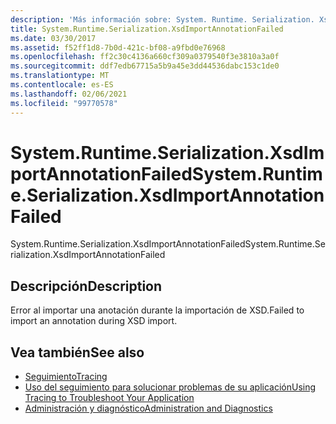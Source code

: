```yaml
---
description: 'Más información sobre: System. Runtime. Serialization. XsdImportAnnotationFailed'
title: System.Runtime.Serialization.XsdImportAnnotationFailed
ms.date: 03/30/2017
ms.assetid: f52ff1d8-7b0d-421c-bf08-a9fbd0e76968
ms.openlocfilehash: ff2c30c4136a660cf309a0379540f3e3810a3a0f
ms.sourcegitcommit: ddf7edb67715a5b9a45e3dd44536dabc153c1de0
ms.translationtype: MT
ms.contentlocale: es-ES
ms.lasthandoff: 02/06/2021
ms.locfileid: "99770578"
---
```

# <a name="systemruntimeserializationxsdimportannotationfailed"></a><span data-ttu-id="140a6-103">System.Runtime.Serialization.XsdImportAnnotationFailed</span><span class="sxs-lookup"><span data-stu-id="140a6-103">System.Runtime.Serialization.XsdImportAnnotationFailed</span></span>

<span data-ttu-id="140a6-104">System.Runtime.Serialization.XsdImportAnnotationFailed</span><span class="sxs-lookup"><span data-stu-id="140a6-104">System.Runtime.Serialization.XsdImportAnnotationFailed</span></span>  
  
## <a name="description"></a><span data-ttu-id="140a6-105">Descripción</span><span class="sxs-lookup"><span data-stu-id="140a6-105">Description</span></span>  

 <span data-ttu-id="140a6-106">Error al importar una anotación durante la importación de XSD.</span><span class="sxs-lookup"><span data-stu-id="140a6-106">Failed to import an annotation during XSD import.</span></span>  
  
## <a name="see-also"></a><span data-ttu-id="140a6-107">Vea también</span><span class="sxs-lookup"><span data-stu-id="140a6-107">See also</span></span>

- [<span data-ttu-id="140a6-108">Seguimiento</span><span class="sxs-lookup"><span data-stu-id="140a6-108">Tracing</span></span>](index.md)
- [<span data-ttu-id="140a6-109">Uso del seguimiento para solucionar problemas de su aplicación</span><span class="sxs-lookup"><span data-stu-id="140a6-109">Using Tracing to Troubleshoot Your Application</span></span>](using-tracing-to-troubleshoot-your-application.md)
- [<span data-ttu-id="140a6-110">Administración y diagnóstico</span><span class="sxs-lookup"><span data-stu-id="140a6-110">Administration and Diagnostics</span></span>](../index.md)
